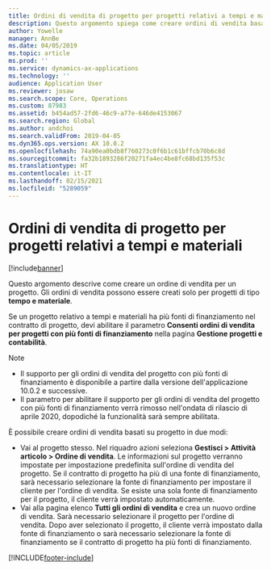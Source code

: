 ```yaml
---
title: Ordini di vendita di progetto per progetti relativi a tempi e materiali
description: Questo argomento spiega come creare ordini di vendita basati su progetto per progetti relativi a tempi e materiali.
author: Yowelle
manager: AnnBe
ms.date: 04/05/2019
ms.topic: article
ms.prod: ''
ms.service: dynamics-ax-applications
ms.technology: ''
audience: Application User
ms.reviewer: josaw
ms.search.scope: Core, Operations
ms.custom: 87983
ms.assetid: b454ad57-2fd6-46c9-a77e-646de4153067
ms.search.region: Global
ms.author: andchoi
ms.search.validFrom: 2019-04-05
ms.dyn365.ops.version: AX 10.0.2
ms.openlocfilehash: 74a90ea0bdb8f760273c0f6b1c61bffcb70b6c8d
ms.sourcegitcommit: fa32b1893286f20271fa4ec4be8fc68bd135f53c
ms.translationtype: HT
ms.contentlocale: it-IT
ms.lasthandoff: 02/15/2021
ms.locfileid: "5289059"
---
```

# <a name="project-sales-orders-for-time-and-material-projects"></a>Ordini di vendita di progetto per progetti relativi a tempi e materiali

[!include[banner](../includes/banner.md)]

Questo argomento descrive come creare un ordine di vendita per un progetto. Gli ordini di vendita possono essere creati solo per progetti di tipo **tempo e materiale**.

Se un progetto relativo a tempi e materiali ha più fonti di finanziamento nel contratto di progetto, devi abilitare il parametro **Consenti ordini di vendita per progetti con più fonti di finanziamento** nella pagina **Gestione progetti e contabilità**. 

> [!NOTE]
> - Il supporto per gli ordini di vendita del progetto con più fonti di finanziamento è disponibile a partire dalla versione dell'applicazione 10.0.2 e successive.
> - Il parametro per abilitare il supporto per gli ordini di vendita del progetto con più fonti di finanziamento verrà rimosso nell'ondata di rilascio di aprile 2020, dopodiché la funzionalità sarà sempre abilitata.

È possibile creare ordini di vendita basati su progetto in due modi:

- Vai al progetto stesso. Nel riquadro azioni seleziona **Gestisci > Attività articolo > Ordine di vendita**. Le informazioni sul progetto verranno impostate per impostazione predefinita sull'ordine di vendita del progetto. Se il contratto di progetto ha più di una fonte di finanziamento, sarà necessario selezionare la fonte di finanziamento per impostare il cliente per l'ordine di vendita. Se esiste una sola fonte di finanziamento per il progetto, il cliente verrà impostato automaticamente.
- Vai alla pagina elenco **Tutti gli ordini di vendita** e crea un nuovo ordine di vendita. Sarà necessario selezionare il progetto per l'ordine di vendita. Dopo aver selezionato il progetto, il cliente verrà impostato dalla fonte di finanziamento o sarà necessario selezionare la fonte di finanziamento se il contratto di progetto ha più fonti di finanziamento.



[!INCLUDE[footer-include](../includes/footer-banner.md)]